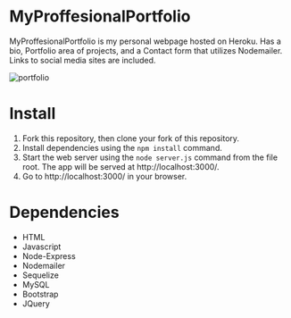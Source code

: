 

# MyProffesionalPortfolio

MyProffesionalPortfolio is my personal webpage hosted on Heroku.  Has a bio, Portfolio area of projects, and a Contact form that utilizes Nodemailer.  Links to social media sites are included.

![portfolio](https://user-images.githubusercontent.com/36867791/52316793-be7f1e80-2982-11e9-9348-395865ccc1c3.png)

# Install

1. Fork this repository, then clone your fork of this repository.
2. Install dependencies using the ```npm install``` command.
3. Start the web server using the ```node server.js``` command from the file root. The app will be served at http://localhost:3000/.
4. Go to http://localhost:3000/ in your browser.

# Dependencies

* HTML
* Javascript
* Node-Express
* Nodemailer
* Sequelize
* MySQL
* Bootstrap
* JQuery
